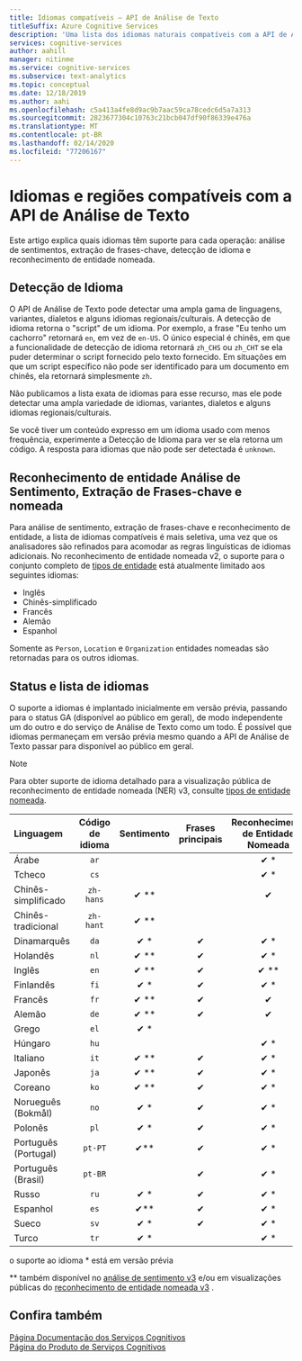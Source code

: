 ```yaml
---
title: Idiomas compatíveis – API de Análise de Texto
titleSuffix: Azure Cognitive Services
description: 'Uma lista dos idiomas naturais compatíveis com a API de Análise de Texto. Este artigo explica quais idiomas têm suporte para cada operação: análise de sentimento, extração de frases-chave, detecção de idioma e reconhecimento de entidade.'
services: cognitive-services
author: aahill
manager: nitinme
ms.service: cognitive-services
ms.subservice: text-analytics
ms.topic: conceptual
ms.date: 12/18/2019
ms.author: aahi
ms.openlocfilehash: c5a413a4fe8d9ac9b7aac59ca78cedc6d5a7a313
ms.sourcegitcommit: 2823677304c10763c21bcb047df90f86339e476a
ms.translationtype: MT
ms.contentlocale: pt-BR
ms.lasthandoff: 02/14/2020
ms.locfileid: "77206167"
---
```

# <a name="language-and-region-support-for-the-text-analytics-api"></a>Idiomas e regiões compatíveis com a API de Análise de Texto

Este artigo explica quais idiomas têm suporte para cada operação: análise de sentimentos, extração de frases-chave, detecção de idioma e reconhecimento de entidade nomeada.

## <a name="language-detection"></a>Detecção de Idioma

O API de Análise de Texto pode detectar uma ampla gama de linguagens, variantes, dialetos e alguns idiomas regionais/culturais.  A detecção de idioma retorna o "script" de um idioma. Por exemplo, a frase "Eu tenho um cachorro" retornará `en`, em vez de `en-US`. O único especial é chinês, em que a funcionalidade de detecção de idioma retornará `zh_CHS` ou `zh_CHT` se ela puder determinar o script fornecido pelo texto fornecido. Em situações em que um script específico não pode ser identificado para um documento em chinês, ela retornará simplesmente `zh`.

Não publicamos a lista exata de idiomas para esse recurso, mas ele pode detectar uma ampla variedade de idiomas, variantes, dialetos e alguns idiomas regionais/culturais. 

Se você tiver um conteúdo expresso em um idioma usado com menos frequência, experimente a Detecção de Idioma para ver se ela retorna um código. A resposta para idiomas que não pode ser detectada é `unknown`.

## <a name="sentiment-analysis-key-phrase-extraction-and-named-entity-recognition"></a>Reconhecimento de entidade Análise de Sentimento, Extração de Frases-chave e nomeada

Para análise de sentimento, extração de frases-chave e reconhecimento de entidade, a lista de idiomas compatíveis é mais seletiva, uma vez que os analisadores são refinados para acomodar as regras linguísticas de idiomas adicionais. No reconhecimento de entidade nomeada v2, o suporte para o conjunto completo de [tipos de entidade](how-tos/text-analytics-how-to-entity-linking.md#named-entity-recognition-versions-and-features) está atualmente limitado aos seguintes idiomas: 
* Inglês
* Chinês-simplificado
* Francês
* Alemão
* Espanhol

Somente as `Person`, `Location` e `Organization` entidades nomeadas são retornadas para os outros idiomas.

## <a name="language-list-and-status"></a>Status e lista de idiomas

O suporte a idiomas é implantado inicialmente em versão prévia, passando para o status GA (disponível ao público em geral), de modo independente um do outro e do serviço de Análise de Texto como um todo. É possível que idiomas permaneçam em versão prévia mesmo quando a API de Análise de Texto passar para disponível ao público em geral.

> [!NOTE]
> Para obter suporte de idioma detalhado para a visualização pública de reconhecimento de entidade nomeada (NER) v3, consulte [tipos de entidade nomeada](named-entity-types.md).

| Linguagem              | Código de idioma | Sentimento | Frases principais | Reconhecimento de Entidade Nomeada | Vinculação de entidade |       Observações        |
|:----------------------|:-------------:|:---------:|:-----------:|:------------------------:|:--------------:|:------------------:|
| Árabe                |     `ar`      |           |             |           ✔ \*           |                |                    |
| Tcheco                 |     `cs`      |           |             |           ✔ \*           |                |                    |
| Chinês-simplificado    |   `zh-hans`   |  ✔ \*\*   |             |            ✔             |                | `zh` também é aceito                   |
| Chinês-tradicional   |   `zh-hant`   |  ✔ \*\*   |             |                          |                |                    |
| Dinamarquês                |     `da`      |   ✔ \*    |      ✔      |           ✔ \*           |                |                    |
| Holandês                 |     `nl`      |   ✔ \**   |      ✔      |           ✔ \*           |                |                    |
| Inglês               |     `en`      |   ✔ \**   |      ✔      |          ✔ \*\*          |     ✔ \**      |                    |
| Finlandês               |     `fi`      |   ✔ \*    |      ✔      |           ✔ \*           |                |                    |
| Francês                |     `fr`      |   ✔ \**   |      ✔      |            ✔             |                |                    |
| Alemão                |     `de`      |   ✔ \**   |      ✔      |            ✔             |                |                    |
| Grego                 |     `el`      |   ✔ \*    |             |                          |                |                    |
| Húngaro             |     `hu`      |           |             |           ✔ \*           |                |                    |
| Italiano               |     `it`      |   ✔ \**   |      ✔      |           ✔ \*           |                |                    |
| Japonês              |     `ja`      |   ✔ \**   |      ✔      |           ✔ \*           |                |                    |
| Coreano                |     `ko`      |   ✔ \*\*  |      ✔      |           ✔ \*           |                |                    |
| Norueguês (Bokmål)   |     `no`      |   ✔ \*    |      ✔      |           ✔ \*           |                | `nb` também é aceito                   |
| Polonês                |     `pl`      |   ✔ \*    |      ✔      |           ✔ \*           |                |                    |
| Português (Portugal) |    `pt-PT`    |   ✔\**    |      ✔      |           ✔ \*           |                | `pt` também é aceito |
| Português (Brasil)   |    `pt-BR`    |           |      ✔      |           ✔ \*           |                |                    |
| Russo               |     `ru`      |   ✔ \*    |      ✔      |           ✔ \*           |                |                    |
| Espanhol               |     `es`      |   ✔\**    |      ✔      |           ✔ \*           |     ✔ \**      |                    |
| Sueco               |     `sv`      |   ✔ \*    |      ✔      |           ✔ \*           |                |                    |
| Turco               |     `tr`      |   ✔ \*    |             |           ✔ \*           |                |                    |

o suporte ao idioma \* está em versão prévia

\** também disponível no [análise de sentimento v3](https://docs.microsoft.com/azure/cognitive-services/text-analytics/how-tos/text-analytics-how-to-sentiment-analysis#sentiment-analysis-versions-and-features) e/ou em visualizações públicas do [reconhecimento de entidade nomeada v3](how-tos/text-analytics-how-to-entity-linking.md#named-entity-recognition-versions-and-features) .

## <a name="see-also"></a>Confira também

[Página Documentação dos Serviços Cognitivos](https://docs.microsoft.com/azure/cognitive-services/)   
[Página do Produto de Serviços Cognitivos](https://azure.microsoft.com/services/cognitive-services/)
